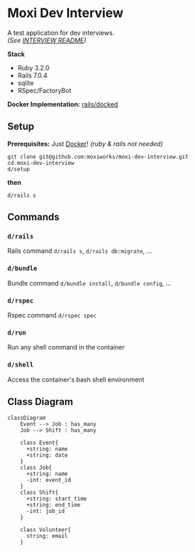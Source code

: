 # Moxi Dev Interview

A test application for dev interviews.
<br/>
_(See [INTERVIEW README](./INTERVIEW_README.md))_

**Stack**

- Ruby 3.2.0
- Rails 7.0.4
- sqlite
- RSpec/FactoryBot

**Docker Implementation:** [rails/docked](https://github.com/rails/docked)

## Setup

**Prerequisites:** Just [Docker](https://www.docker.com/)! _(ruby & rails not needed)_

```
git clone git@github.com:moxiworks/moxi-dev-interview.git
cd moxi-dev-interview
d/setup
```

**then**

```
d/rails s
```

## Commands

### `d/rails`

Rails command `d/rails s`, `d/rails db:migrate`, ...

### `d/bundle`

Bundle command `d/bundle install`, `d/bundle config`, ...

### `d/rspec`

Rspec command `d/rspec spec`

### `d/run`

Run any shell command in the container

### `d/shell`

Access the container's bash shell environment


## Class Diagram

```mermaid
classDiagram
    Event --> Job : has_many
    Job --> Shift : has_many

    class Event{
      +string: name
      +string: date
    }
    class Job{
      +string: name
      -int: event_id
    }
    class Shift{
      +string: start_time
      +string: end_time
      -int: job_id
    }

    class Volunteer{
      string: email
    }
```